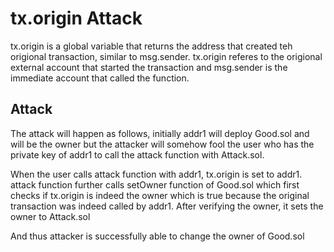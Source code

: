 # tx.origin Attack

tx.origin is a global variable that returns the address that created teh origional transaction, similar to msg.sender.
tx.origin referes to the origional external account that started the transaction and msg.sender is the immediate account that called the function.

## Attack

The attack will happen as follows, initially addr1 will deploy Good.sol and will be the owner but the attacker will somehow fool the user who has the private key of addr1 to call the attack function with Attack.sol.

When the user calls attack function with addr1, tx.origin is set to addr1. attack function further calls setOwner function of Good.sol which first checks if tx.origin is indeed the owner which is true because the original transaction was indeed called by addr1. After verifying the owner, it sets the owner to Attack.sol

And thus attacker is successfully able to change the owner of Good.sol
